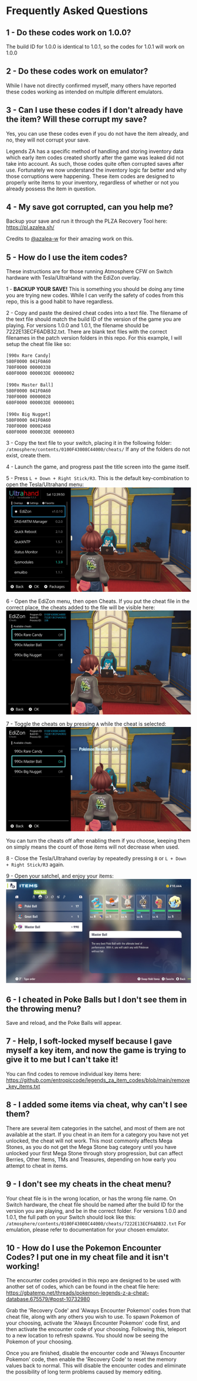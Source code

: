 # Frequently Asked Questions

## 1 - Do these codes work on 1.0.0?
The build ID for 1.0.0 is identical to 1.0.1, so the codes for 1.0.1 will work on 1.0.0

## 2 - Do these codes work on emulator?
While I have not directly confirmed myself, many others have reported these codes working as intended on multiple different emulators.

## 3 - Can I use these codes if I don't already have the item? Will these corrupt my save?
Yes, you can use these codes even if you do not have the item already, and no, they will not corrupt your save.

Legends ZA has a specific method of handling and storing inventory data which early item codes created shortly after the game was leaked did not take into account. As such, those codes quite often corrupted saves after use. Fortunately we now understand the inventory logic far better and why those corruptions were happening. These item codes are designed to properly write items to your inventory, regardless of whether or not you already possess the item in question.

## 4 - My save got corrupted, can you help me?
Backup your save and run it through the PLZA Recovery Tool here: https://pl.azalea.sh/  

Credits to [@azalea-w](https://github.com/azalea-w) for their amazing work on this.

## 5 - How do I use the item codes?
These instructions are for those running Atmosphere CFW on Switch hardware with Tesla/UltraHand with the EdiZon overlay.

1 - **BACKUP YOUR SAVE!** This is something you should be doing any time you are trying new codes. While I can verify the safety of codes from this repo, this is a good habit to have regardless.

2 - Copy and paste the desired cheat codes into a text file. The filename of the text file should match the build ID of the version of the game you are playing. For versions 1.0.0 and 1.0.1, the filename should be 7222E13ECF6ADB32.txt. There are blank text files with the correct filenames in the patch version folders in this repo. For this example, I will setup the cheat file like so:

```
[990x Rare Candy]
580F0000 041F0A60
780F0000 00000338
680F0000 000003DE 00000002

[990x Master Ball]
580F0000 041F0A60
780F0000 00000028
680F0000 000003DE 00000001

[990x Big Nugget]
580F0000 041F0A60
780F0000 00002468
680F0000 000003DE 00000003
```

3 - Copy the text file to your switch, placing it in the following folder: `/atmosphere/contents/0100F43008C44000/cheats/`
If any of the folders do not exist, create them.

4 - Launch the game, and progress past the title screen into the game itself.

5 - Press `L + Down + Right Stick/R3`. This is the default key-combination to open the Tesla/Ultrahand menu: ![Overlay Menu](img/step_5.jpg)

6 - Open the EdiZon menu, then open Cheats. If you put the cheat file in the correct place, the cheats added to the file will be visible here: ![Cheats](img/step_6.jpg)

7 - Toggle the cheats on by pressing `A` while the cheat is selected: ![Cheats Active](img/step_7.jpg)

You can turn the cheats off after enabling them if you choose, keeping them on simply means the count of those items will not decrease when used.

8 - Close the Tesla/Ultrahand overlay by repeatedly pressing `B` or `L + Down + Right Stick/R3` again.

9 - Open your satchel, and enjoy your items: ![Items Added](img/step_9.jpg)

## 6 - I cheated in Poke Balls but I don't see them in the throwing menu?
Save and reload, and the Poke Balls will appear.

## 7 - Help, I soft-locked myself because I gave myself a key item, and now the game is trying to give it to me but I can't take it!
You can find codes to remove individual key items here: https://github.com/entropiccode/legends_za_item_codes/blob/main/remove_key_items.txt

## 8 - I added some items via cheat, why can't I see them?
There are several item categories in the satchel, and most of them are not available at the start. If you cheat in an item for a category you have not yet unlocked, the cheat will not work. This most commonly affects Mega Stones, as you do not get the Mega Stone bag category until you have unlocked your first Mega Stone through story progression, but can affect Berries, Other Items, TMs and Treasures, depending on how early you attempt to cheat in items.

## 9 - I don't see my cheats in the cheat menu?
Your cheat file is in the wrong location, or has the wrong file name. On Switch hardware, the cheat file should be named after the build ID for the version you are playing, and be in the correct folder. For versions 1.0.0 and 1.0.1, the full path on your Switch should look like this:
`/atmosphere/contents/0100F43008C44000/cheats/7222E13ECF6ADB32.txt`
For emulation, please refer to documentation for your chosen emulator.

## 10 - How do I use the Pokemon Encounter Codes? I put one in my cheat file and it isn't working!
The encounter codes provided in this repo are designed to be used with another set of codes, which can be found in the cheat file here: https://gbatemp.net/threads/pokemon-legends-z-a-cheat-database.675579/#post-10732980

Grab the 'Recovery Code' and 'Always Encounter Pokemon' codes from that cheat file, along with any others you wish to use. To spawn Pokemon of your choosing, activate the 'Always Encounter Pokemon' code first, and then activate the encounter code of your choosing. Following this, teleport to a new location to refresh spawns. You should now be seeing the Pokemon of your choosing.

Once you are finished, disable the encounter code and 'Always Encounter Pokemon' code, then enable the 'Recovery Code' to reset the memory values back to normal. This will disable the encounter codes and eliminate the possibility of long term problems caused by memory editing.
